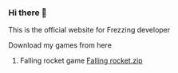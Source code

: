 
### Hi there 👋

This is the official website for Frezzing developer

Download my games from here


1) Falling rocket game
[Falling rocket.zip](https://github.com/freezingdeveloper/freezingdeveloper/files/6682369/Falling.rocket.zip)

